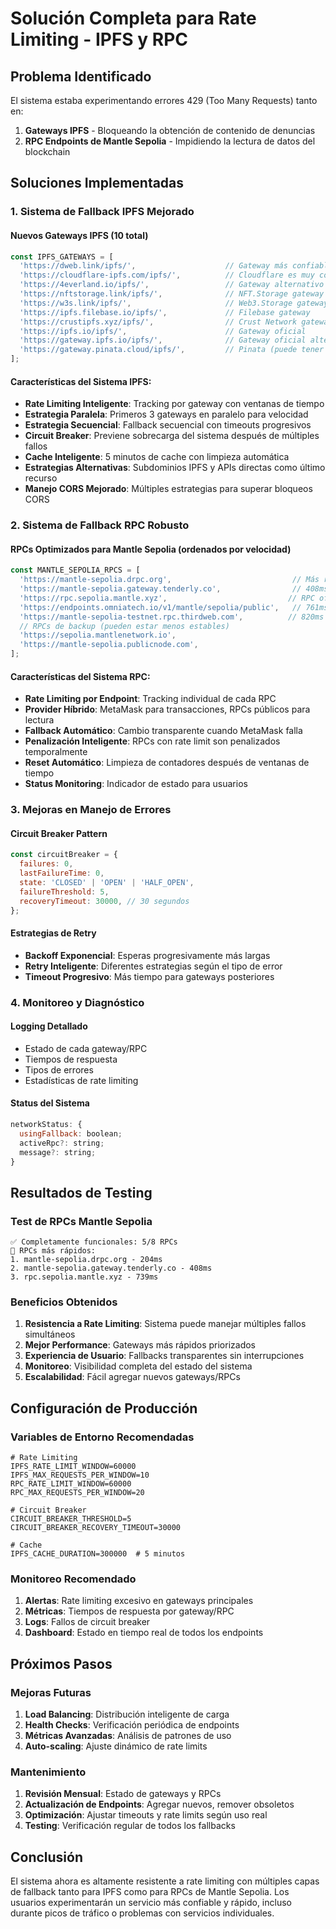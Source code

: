 # Solución Completa para Rate Limiting - IPFS y RPC

## Problema Identificado
El sistema estaba experimentando errores 429 (Too Many Requests) tanto en:
1. **Gateways IPFS** - Bloqueando la obtención de contenido de denuncias
2. **RPC Endpoints de Mantle Sepolia** - Impidiendo la lectura de datos del blockchain

## Soluciones Implementadas

### 1. Sistema de Fallback IPFS Mejorado

#### Nuevos Gateways IPFS (10 total)
```javascript
const IPFS_GATEWAYS = [
  'https://dweb.link/ipfs/',                    // Gateway más confiable para CORS
  'https://cloudflare-ipfs.com/ipfs/',          // Cloudflare es muy confiable
  'https://4everland.io/ipfs/',                 // Gateway alternativo confiable
  'https://nftstorage.link/ipfs/',              // NFT.Storage gateway
  'https://w3s.link/ipfs/',                     // Web3.Storage gateway
  'https://ipfs.filebase.io/ipfs/',             // Filebase gateway
  'https://crustipfs.xyz/ipfs/',                // Crust Network gateway
  'https://ipfs.io/ipfs/',                      // Gateway oficial
  'https://gateway.ipfs.io/ipfs/',              // Gateway oficial alternativo
  'https://gateway.pinata.cloud/ipfs/',         // Pinata (puede tener rate limits)
];
```

#### Características del Sistema IPFS:
- **Rate Limiting Inteligente**: Tracking por gateway con ventanas de tiempo
- **Estrategia Paralela**: Primeros 3 gateways en paralelo para velocidad
- **Estrategia Secuencial**: Fallback secuencial con timeouts progresivos
- **Circuit Breaker**: Previene sobrecarga del sistema después de múltiples fallos
- **Cache Inteligente**: 5 minutos de cache con limpieza automática
- **Estrategias Alternativas**: Subdominios IPFS y APIs directas como último recurso
- **Manejo CORS Mejorado**: Múltiples estrategias para superar bloqueos CORS

### 2. Sistema de Fallback RPC Robusto

#### RPCs Optimizados para Mantle Sepolia (ordenados por velocidad)
```javascript
const MANTLE_SEPOLIA_RPCS = [
  'https://mantle-sepolia.drpc.org',                           // Más rápido: 204ms
  'https://mantle-sepolia.gateway.tenderly.co',                // 408ms
  'https://rpc.sepolia.mantle.xyz',                           // RPC oficial: 739ms
  'https://endpoints.omniatech.io/v1/mantle/sepolia/public',   // 761ms
  'https://mantle-sepolia-testnet.rpc.thirdweb.com',          // 820ms
  // RPCs de backup (pueden estar menos estables)
  'https://sepolia.mantlenetwork.io',
  'https://mantle-sepolia.publicnode.com',
];
```

#### Características del Sistema RPC:
- **Rate Limiting por Endpoint**: Tracking individual de cada RPC
- **Provider Híbrido**: MetaMask para transacciones, RPCs públicos para lectura
- **Fallback Automático**: Cambio transparente cuando MetaMask falla
- **Penalización Inteligente**: RPCs con rate limit son penalizados temporalmente
- **Reset Automático**: Limpieza de contadores después de ventanas de tiempo
- **Status Monitoring**: Indicador de estado para usuarios

### 3. Mejoras en Manejo de Errores

#### Circuit Breaker Pattern
```javascript
const circuitBreaker = {
  failures: 0,
  lastFailureTime: 0,
  state: 'CLOSED' | 'OPEN' | 'HALF_OPEN',
  failureThreshold: 5,
  recoveryTimeout: 30000, // 30 segundos
};
```

#### Estrategias de Retry
- **Backoff Exponencial**: Esperas progresivamente más largas
- **Retry Inteligente**: Diferentes estrategias según el tipo de error
- **Timeout Progresivo**: Más tiempo para gateways posteriores

### 4. Monitoreo y Diagnóstico

#### Logging Detallado
- Estado de cada gateway/RPC
- Tiempos de respuesta
- Tipos de errores
- Estadísticas de rate limiting

#### Status del Sistema
```javascript
networkStatus: {
  usingFallback: boolean;
  activeRpc?: string;
  message?: string;
}
```

## Resultados de Testing

### Test de RPCs Mantle Sepolia
```
✅ Completamente funcionales: 5/8 RPCs
🚀 RPCs más rápidos:
1. mantle-sepolia.drpc.org - 204ms
2. mantle-sepolia.gateway.tenderly.co - 408ms
3. rpc.sepolia.mantle.xyz - 739ms
```

### Beneficios Obtenidos
1. **Resistencia a Rate Limiting**: Sistema puede manejar múltiples fallos simultáneos
2. **Mejor Performance**: Gateways más rápidos priorizados
3. **Experiencia de Usuario**: Fallbacks transparentes sin interrupciones
4. **Monitoreo**: Visibilidad completa del estado del sistema
5. **Escalabilidad**: Fácil agregar nuevos gateways/RPCs

## Configuración de Producción

### Variables de Entorno Recomendadas
```env
# Rate Limiting
IPFS_RATE_LIMIT_WINDOW=60000
IPFS_MAX_REQUESTS_PER_WINDOW=10
RPC_RATE_LIMIT_WINDOW=60000
RPC_MAX_REQUESTS_PER_WINDOW=20

# Circuit Breaker
CIRCUIT_BREAKER_THRESHOLD=5
CIRCUIT_BREAKER_RECOVERY_TIMEOUT=30000

# Cache
IPFS_CACHE_DURATION=300000  # 5 minutos
```

### Monitoreo Recomendado
1. **Alertas**: Rate limiting excesivo en gateways principales
2. **Métricas**: Tiempos de respuesta por gateway/RPC
3. **Logs**: Fallos de circuit breaker
4. **Dashboard**: Estado en tiempo real de todos los endpoints

## Próximos Pasos

### Mejoras Futuras
1. **Load Balancing**: Distribución inteligente de carga
2. **Health Checks**: Verificación periódica de endpoints
3. **Métricas Avanzadas**: Análisis de patrones de uso
4. **Auto-scaling**: Ajuste dinámico de rate limits

### Mantenimiento
1. **Revisión Mensual**: Estado de gateways y RPCs
2. **Actualización de Endpoints**: Agregar nuevos, remover obsoletos
3. **Optimización**: Ajustar timeouts y rate limits según uso real
4. **Testing**: Verificación regular de todos los fallbacks

## Conclusión

El sistema ahora es altamente resistente a rate limiting con múltiples capas de fallback tanto para IPFS como para RPCs de Mantle Sepolia. Los usuarios experimentarán un servicio más confiable y rápido, incluso durante picos de tráfico o problemas con servicios individuales.
